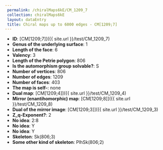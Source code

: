 ```yaml
--- 
 permalink: /chiralMaps6kE/CM_1209_7 
 collection: chiralMaps6kE
 layout: dataEntry
 title: Chiral maps up to 6000 edges - CM[1209;7]
---
```


- **ID**: [CM[1209;7]]({{ site.url }}/test/CM_1209_7)
- **Genus of the underlying surface**: 1
- **Length of the face**: 6
- **Valency**: 3
- **Length of the Petrie polygon**: 806
- **Is the automorphism group solvable?**: S
- **Number of vertices**: 806
- **Number of edges**: 1209
- **Number of faces**: 403
- **The map is self-**: none
- **Dual map**: [CM[1209;4]]({{ site.url }}/test/CM_1209_4)
- **Mirror (enantihomorphic) map**: [CM[1209;8]]({{ site.url }}/test/CM_1209_8)
- **Dual of the mirror image**: [CM[1209;3]]({{ site.url }}/test/CM_1209_3)
- **Z_q-Exponent?**: 2
- **No idea**:  2:8
- **No idea**: Y
- **No idea**: Y
- **Skeleton**: Sk(806;3)
- **Some other kind of skeleton**: PlhSk(806;2)
